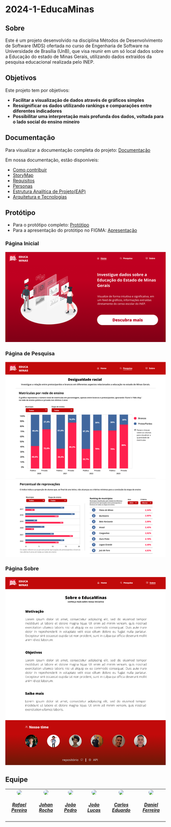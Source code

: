 # 2024-1-EducaMinas

## Sobre
Este é um projeto desenvolvido na disciplina Métodos de Desenvolvimento de Software (MDS) ofertada no curso de Engenharia de Software na Universidade de Brasília (UnB), que visa reunir em um só local dados sobre a Educação do estado de Minas Gerais, utilizando dados extraídos da pesquisa educacional realizada pelo INEP.

## Objetivos
Este projeto tem por objetivos:
- **Facilitar a visualização de dados através de gráficos simples**
- **Ressignificar os dados utilizando rankings e comparações entre diferentes indicadores**
- **Possibilitar uma interpretação mais profunda dos dados, voltada para o lado social do ensino mineiro**

## Documentação

Para visualizar a documentação completa do projeto: [Documentação](https://unb-mds.github.io/2024-1-EducaMinas-frontend/)

Em nossa documentação, estão disponíveis:

- [Como contribuir](https://unb-mds.github.io/2024-1-EducaMinas-frontend/contributing/)
- [StoryMap](https://unb-mds.github.io/2024-1-EducaMinas-frontend/project/storymap/)
- [Requisitos](https://unb-mds.github.io/2024-1-EducaMinas-frontend/project/requirements/)
- [Personas](https://unb-mds.github.io/2024-1-EducaMinas-frontend/project/personas/)
- [Estrutura Analítica de Projeto(EAP)](https://unb-mds.github.io/2024-1-EducaMinas-frontend/project/eap/)
- [Arquitetura e Tecnologias](https://unb-mds.github.io/2024-1-EducaMinas-frontend/project/arquitetura/)


## Protótipo 

- Para o protótipo completo: [Protótipo](https://unb-mds.github.io/2024-1-EducaMinas-frontend/project/prototipo/)
- Para a apresentação do protótipo no FIGMA: [Apresentação](https://www.figma.com/proto/S3GrGX5HUojoKvHAnFNiXy/EducaMinas?type=design&node-id=1-3&t=5Cn41AoersmZdQp3-0&scaling=scale-down&page-id=0%3A1)

### Página Inicial

![Home](./docs/docs/assets/home.png)

### Página de Pesquisa

![Pesq1](./docs/docs/assets/search1.png)
![Pesq2](./docs/docs/assets/search2.png)


### Página Sobre

![About](./docs/docs/assets/about.png)

## Equipe

<center>
<table style="margin-left: auto; margin-right: auto;">
    <tr>
        <td align="center">
            <a href="https://github.com/rafgpereira">
                <img style="border-radius: 50%;" src="https://avatars.githubusercontent.com/u/81361524?v=4" width="150px;"/>
                <h5 class="text-center">Rafael Pereira</h5>
            </a>
        </td>
        <td align="center">
            <a href="https://github.com/johan-rocha">
                <img style="border-radius: 50%;" src="https://avatars.githubusercontent.com/u/104279524?v=4" width="150px;"/>
                <h5 class="text-center">Johan Rocha</h5>
            </a>
        </td>
        <td align="center">
            <a href="https://github.com/JoaoPedrosilvaSousa">
                <img style="border-radius: 50%;" src="https://avatars.githubusercontent.com/u/130873951?v=4" width="150px;"/>
                <h5 class="text-center">João Pedro</h5>
            </a>
        </td>
        </td>
        <td align="center">
            <a href="https://github.com/jlucasiqueira">
                <img style="border-radius: 50%;" src="https://avatars.githubusercontent.com/u/143570377?v=4" width="150px;"/>
                <h5 class="text-center">João Lucas</h5>
            </a>
        </td>
        <td align="center">
            <a href="https://github.com/dudupaz">
                <img style="border-radius: 50%;" src="https://avatars.githubusercontent.com/u/122990784?v=4" width="150px;"/>
                <h5 class="text-center">Carlos Eduardo</h5>
            </a>
        </td>
          <td align="center">
            <a href="https://github.com/DanielFsR">
                <img style="border-radius: 50%;" src="https://avatars.githubusercontent.com/u/118537519?v=4" width="150px;"/>
                <h5 class="text-center">Daniel Ferreira</h5>
            </a>
        </td>
</table>
</center>

